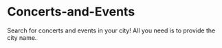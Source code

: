 # Concerts-and-Events

Search for concerts and events in your city! All you need is to provide the city name.
